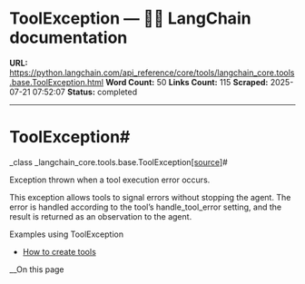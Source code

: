 # ToolException — 🦜🔗 LangChain  documentation

**URL:** https://python.langchain.com/api_reference/core/tools/langchain_core.tools.base.ToolException.html
**Word Count:** 50
**Links Count:** 115
**Scraped:** 2025-07-21 07:52:07
**Status:** completed

---

# ToolException\#

_class _langchain\_core.tools.base.ToolException[\[source\]](https://python.langchain.com/api_reference/_modules/langchain_core/tools/base.html#ToolException)\#     

Exception thrown when a tool execution error occurs.

This exception allows tools to signal errors without stopping the agent. The error is handled according to the tool’s handle\_tool\_error setting, and the result is returned as an observation to the agent.

Examples using ToolException

  * [How to create tools](https://python.langchain.com/docs/how_to/custom_tools/)

__On this page